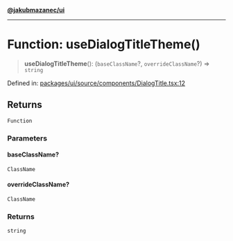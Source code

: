 [**@jakubmazanec/ui**](../README.md)

---

# Function: useDialogTitleTheme()

> **useDialogTitleTheme**(): (`baseClassName`?, `overrideClassName`?) => `string`

Defined in:
[packages/ui/source/components/DialogTitle.tsx:12](https://github.com/jakubmazanec/tools/blob/d8ee2855cc8c253cbcc5c4d49e7356ff8450cbde/packages/ui/source/components/DialogTitle.tsx#L12)

## Returns

`Function`

### Parameters

#### baseClassName?

`ClassName`

#### overrideClassName?

`ClassName`

### Returns

`string`
